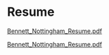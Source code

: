 # Resume


[Bennett_Nottingham_Resume.pdf](https://github.com/bennettnottingham/Resume/files/12446719/Bennett_Nottingham_Resume.pdf)


[Bennett_Nottingham_Resume.pdf](https://github.com/bennettnottingham/Resume/files/12518658/Bennett_Nottingham_Resume.pdf)




